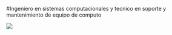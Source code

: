 #Ingeniero en sistemas computacionales y tecnico en soporte y mantenimiento de equipo de computo

![](https://cdn.discordapp.com/attachments/1033544793155960913/1199948098185744495/IMG_20221202_233651_467.jpg?ex=65c465c0&is=65b1f0c0&hm=b3111b8f40b293bf3d0bc75f1c4b0de12cabe4a8698e10b4389d0126a6399f56&)
